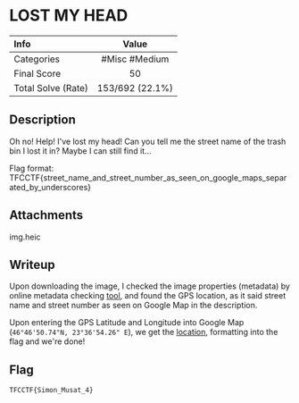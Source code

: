 # LOST MY HEAD

| Info | Value |
| :--- | :-----: |
| Categories | #Misc #Medium |
| Final Score | 50 |
| Total Solve (Rate) | 153/692 (22.1%) |

## Description

Oh no! Help! I've lost my head! Can you tell me the street name of the trash bin I lost it in? Maybe I can still find it...

Flag format: TFCCTF{street_name_and_street_number_as_seen_on_google_maps_separated_by_underscores}

## Attachments

img.heic

## Writeup

Upon downloading the image, I checked the image properties (metadata) by online metadata checking [tool](https://www.metadata2go.com/), and found the GPS location, as it said street name and street number as seen on Google Map in the description.

Upon entering the GPS Latitude and Longitude into Google Map (`46°46'50.74"N, 23°36'54.26" E`), we get the [location](https://www.google.com/maps/place/46%C2%B046'50.7%22N+23%C2%B036'54.3%22E/@46.7807611,23.6128835,17z/data=!3m1!4b1!4m5!3m4!1s0x0:0xb2a384aea2227f9f!8m2!3d46.7807611!4d23.6150722), formatting into the flag and we're done!

## Flag
`TFCCTF{Simon_Musat_4}`